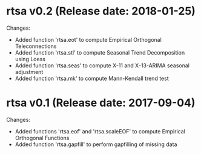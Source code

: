 rtsa v0.2 (Release date: 2018-01-25)
==============

Changes:

* Added function 'rtsa.eot' to compute Empirical Orthogonal Teleconnections
* Added function 'rtsa.stl' to compute Seasonal Trend Decomposition using Loess
* Added function 'rtsa.seas' to compute X-11 and X-13-ARIMA seasonal adjustment
* Added function 'rtsa.mk' to compute Mann-Kendall trend test

rtsa v0.1 (Release date: 2017-09-04)
==============

Changes:

* Added functions 'rtsa.eof' and 'rtsa.scaleEOF' to compute Empirical Orthogonal Functions
* Added function 'rtsa.gapfill' to perform gapfilling of missing data
